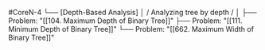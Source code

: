 #CoreN-4
└── [Depth-Based Analysis]
    │   / Analyzing tree by depth /
    │
    ├── Problem: "[[104. Maximum Depth of Binary Tree]]"
    ├── Problem: "[[111. Minimum Depth of Binary Tree]]"
    └── Problem: "[[662. Maximum Width of Binary Tree]]"